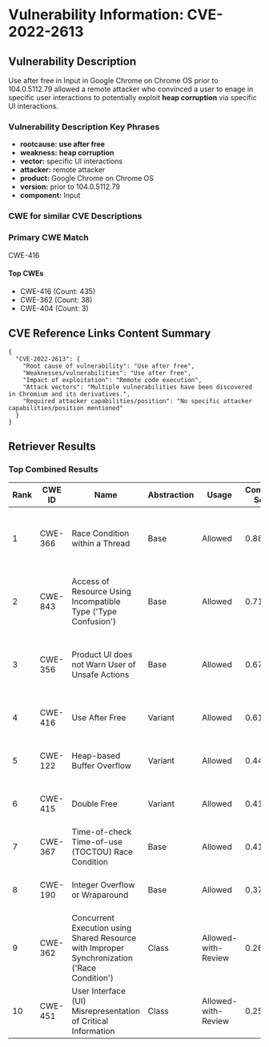# Vulnerability Information: CVE-2022-2613

## Vulnerability Description
Use after free in Input in Google Chrome on Chrome OS prior to 104.0.5112.79 allowed a remote attacker who convinced a user to enage in specific user interactions to potentially exploit **heap corruption** via specific UI interactions.

### Vulnerability Description Key Phrases
- **rootcause:** **use after free**
- **weakness:** **heap corruption**
- **vector:** specific UI interactions
- **attacker:** remote attacker
- **product:** Google Chrome on Chrome OS
- **version:** prior to 104.0.5112.79
- **component:** Input

### CWE for similar CVE Descriptions
### Primary CWE Match
CWE-416

#### Top CWEs
- CWE-416 (Count: 435)
- CWE-362 (Count: 38)
- CWE-404 (Count: 3)

## CVE Reference Links Content Summary
```
{
  "CVE-2022-2613": {
    "Root cause of vulnerability": "Use after free",
    "Weaknesses/vulnerabilities": "Use after free",
    "Impact of exploitation": "Remote code execution",
    "Attack vectors": "Multiple vulnerabilities have been discovered in Chromium and its derivatives.",
    "Required attacker capabilities/position": "No specific attacker capabilities/position mentioned"
  }
}
```

## Retriever Results

### Top Combined Results

| Rank | CWE ID | Name | Abstraction | Usage | Combined Score | Retrievers | Individual Scores |
|------|--------|------|-------------|-------|---------------|------------|-------------------|
| 1 | CWE-366 | Race Condition within a Thread | Base | Allowed | 0.8896 | dense, sparse, graph | dense: 0.601, sparse: 0.649, graph: 0.608 |
| 2 | CWE-843 | Access of Resource Using Incompatible Type ('Type Confusion') | Base | Allowed | 0.7101 | dense, sparse, graph | dense: 0.526, sparse: 0.350, graph: 0.690 |
| 3 | CWE-356 | Product UI does not Warn User of Unsafe Actions | Base | Allowed | 0.6769 | dense, sparse, graph | dense: 0.552, sparse: 0.322, graph: 0.606 |
| 4 | CWE-416 | Use After Free | Variant | Allowed | 0.6197 | dense, sparse | dense: 0.661, sparse: 0.596 |
| 5 | CWE-122 | Heap-based Buffer Overflow | Variant | Allowed | 0.4477 | dense, sparse | dense: 0.531, sparse: 0.383 |
| 6 | CWE-415 | Double Free | Variant | Allowed | 0.4173 | dense, sparse | dense: 0.545, sparse: 0.313 |
| 7 | CWE-367 | Time-of-check Time-of-use (TOCTOU) Race Condition | Base | Allowed | 0.4100 | dense, sparse | dense: 0.512, sparse: 0.269 |
| 8 | CWE-190 | Integer Overflow or Wraparound | Base | Allowed | 0.3773 | sparse, graph | sparse: 0.284, graph: 0.602 |
| 9 | CWE-362 | Concurrent Execution using Shared Resource with Improper Synchronization ('Race Condition') | Class | Allowed-with-Review | 0.2679 | dense, sparse | dense: 0.518, sparse: 0.344 |
| 10 | CWE-451 | User Interface (UI) Misrepresentation of Critical Information | Class | Allowed-with-Review | 0.2568 | dense, sparse | dense: 0.549, sparse: 0.284 |

